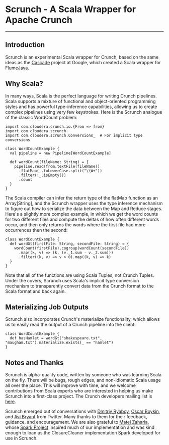 <!--
Licensed to the Apache Software Foundation (ASF) under one
or more contributor license agreements.  See the NOTICE file
distributed with this work for additional information
regarding copyright ownership.  The ASF licenses this file
to you under the Apache License, Version 2.0 (the
"License"); you may not use this file except in compliance
with the License.  You may obtain a copy of the License at

http://www.apache.org/licenses/LICENSE-2.0

Unless required by applicable law or agreed to in writing,
software distributed under the License is distributed on an
"AS IS" BASIS, WITHOUT WARRANTIES OR CONDITIONS OF ANY
KIND, either express or implied.  See the License for the
specific language governing permissions and limitations
under the License.
-->
# Scrunch - A Scala Wrapper for Apache Crunch
---

## Introduction

Scrunch is an experimental Scala wrapper for Crunch, based on the same ideas as the
[Cascade](http://days2011.scala-lang.org/node/138/282) project at Google, which created
a Scala wrapper for FlumeJava.

## Why Scala?

In many ways, Scala is the perfect language for writing Crunch pipelines. Scala supports
a mixture of functional and object-oriented programming styles and has powerful type-inference
capabilities, allowing us to create complex pipelines using very few keystrokes. Here is
the Scrunch analogue of the classic WordCount problem:

	import com.cloudera.crunch.io.{From => from}
	import com.cloudera.scrunch._
	import com.cloudera.scrunch.Conversions_  # For implicit type conversions

	class WordCountExample {
	  val pipeline = new Pipeline[WordCountExample]

	  def wordCount(fileName: String) = {
	    pipeline.read(from.textFile(fileName))
	      .flatMap(_.toLowerCase.split("\\W+"))
	      .filter(!_.isEmpty())
	      .count
	  }
	}

The Scala compiler can infer the return type of the flatMap function as an Array[String], and
the Scrunch wrapper uses the type inference mechanism to figure out how to serialize the
data between the Map and Reduce stages. Here\'s a slightly more complex example, in which we
get the word counts for two different files and compute the deltas of how often different
words occur, and then only returns the words where the first file had more occurrences then
the second:

	class WordCountExample {
	  def wordGt(firstFile: String, secondFile: String) = {
	    wordCount(firstFile).cogroup(wordCount(secondFile))
	      .map((k, v) => (k, (v._1.sum - v._2.sum)))
	      .filter((k, v) => v > 0).map((k, v) => k)
	  }
	}

Note that all of the functions are using Scala Tuples, not Crunch Tuples. Under the covers,
Scrunch uses Scala\'s implicit type conversion mechanism to transparently convert data from the
Crunch format to the Scala format and back again.

## Materializing Job Outputs

Scrunch also incorporates Crunch\'s materialize functionality, which allows us to easily read
the output of a Crunch pipeline into the client:

	class WordCountExample {
	  def hasHamlet = wordGt("shakespeare.txt", "maugham.txt").materialize.exists(_ == "hamlet")
	}

## Notes and Thanks

Scrunch is alpha-quality code, written by someone who was learning Scala on the fly. There will be bugs,
rough edges, and non-idiomatic Scala usage all over the place. This will improve with time, and we welcome
contributions from Scala experts who are interested in helping us make Scrunch into a first-class project.
The Crunch developers mailing list is [here](https://groups.google.com/a/cloudera.org/group/crunch-dev/topics).

Scrunch emerged out of conversations with [Dmitriy Ryaboy](http://twitter.com/#!/squarecog),
[Oscar Boykin](http://twitter.com/#!/posco), and [Avi Bryant](http://twitter.com/#!/avibryant) from Twitter.
Many thanks to them for their feedback, guidance, and encouragement. We are also grateful to
[Matei Zaharia](http://twitter.com/#!/matei_zaharia), whose [Spark Project](http://www.spark-project.org/)
inspired much of our implementation and was kind enough to loan us the ClosureCleaner implementation
Spark developed for use in Scrunch.
